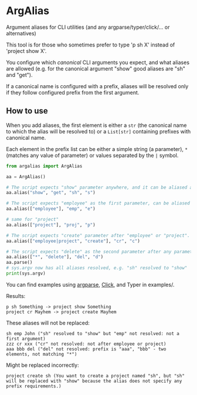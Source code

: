 # ArgAlias
Argument aliases for CLI utilities (and any argparse/typer/click/... or alternatives)

This tool is for those who sometimes prefer to type 'p sh X' instead of 'project show X'.

You configure which *canonical* CLI arguments you expect, and what aliases are allowed (e.g. for the canonical argument "show" good aliases are "sh" and "get").

If a canonical name is configured with a prefix, aliases will be resolved only if they follow configured prefix from the first argument.

## How to use
When you add aliases, the first element is either a `str` (the canonical name to which the alias will be resolved to) or a `List[str]` containing prefixes with canonical name.

Each element in the prefix list can be either a simple string (a parameter), `*` (matches any value of parameter) or values separated by the `|` symbol.

~~~python
from argalias import ArgAlias

aa = ArgAlias()

# The script expects "show" parameter anywhere, and it can be aliased as "sh", "s" or even "get"
aa.alias("show", "get", "sh", "s")

# The script expects "employee" as the first parameter, can be aliased as "emp" or "e" 
aa.alias(["employee"], "emp", "e")

# same for "project"
aa.alias(["project"], "proj", "p")

# The script expects "create" parameter after "employee" or "project". Can be aliased as "cr" or "c"
aa.alias(["employee|project", "create"], "cr", "c")

# The script expects "delete" as the second parameter after any parameter, can be aliased as "del" or "d"
aa.alias(["*", "delete"], "del", "d")
aa.parse()
# sys.argv now has all aliases resolved, e.g. "sh" resolved to "show"
print(sys.argv)
~~~

You can find examples using [argparse](examples/argparse), [Click](/examples/click), and Typer in examples/.

Results:
~~~
p sh Something -> project show Something
project cr Mayhem -> project create Mayhem
~~~

These aliases will not be replaced:
~~~
sh emp John ("sh" resolved to "show" but "emp" not resolved: not a first argument)
zzz cr xxx ("cr" not resolved: not after employee or project)
aaa bbb del ("del" not resolved: prefix is "aaa", "bbb" - two elements, not matching "*")
~~~

Might be replaced incorrectly:
~~~
project create sh (You want to create a project named "sh", but "sh" will be replaced with "show" because the alias does not specify any prefix requirements.)
~~~
